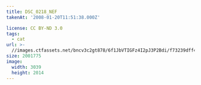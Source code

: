 ```yaml
---
title: DSC_0218_NEF
takenAt: '2008-01-20T11:51:38.000Z'

license: CC BY-ND 3.0
tags:
  - cat
url: >-
  //images.ctfassets.net/bncv3c2gt878/6f1JbVTIGFz4I2pJ3P2Bdi/f73239dff4eb520d9c31a2573e0569ac/dsc_0218_nef_4560394186_o
size: 2001775
image:
  width: 3039
  height: 2014
---
```

